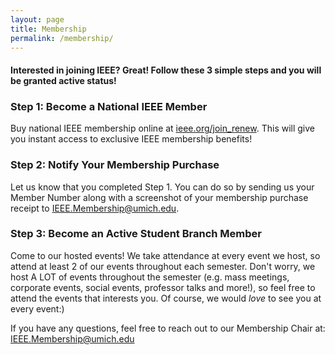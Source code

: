 ```yaml
---
layout: page
title: Membership
permalink: /membership/
---
```


#### Interested in joining IEEE? Great! Follow these 3 simple steps and you will be granted active status!

### Step 1: Become a National IEEE Member
Buy national IEEE membership online at [ieee.org/join_renew](ieee.org/join_renew). This will give you instant access to exclusive IEEE membership benefits!

### Step 2: Notify Your Membership Purchase
Let us know that you completed Step 1. You can do so by sending us your Member Number along with a screenshot of your membership purchase receipt to [IEEE.Membership@umich.edu](IEEE.Membership@umich.edu).

### Step 3: Become an Active Student Branch Member
Come to our hosted events! We take attendance at every event we host, so attend at least 2 of our events throughout each semester. Don't worry, we host A LOT of events throughout the semester (e.g. mass meetings, corporate events, social events, professor talks and more!), so feel free to attend the events that interests you. Of course, we would _love_ to see you at every event:)

If you have any questions, feel free to reach out to our Membership Chair at: [IEEE.Membership@umich.edu](mailto:IEEE.Membership@umich.edu)
